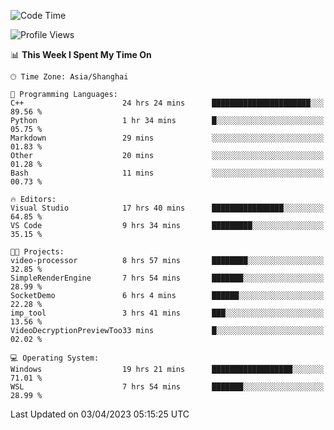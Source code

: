 <!--START_SECTION:waka-->
![Code Time](http://img.shields.io/badge/Code%20Time-832%20hrs%2039%20mins-blue)

![Profile Views](http://img.shields.io/badge/Profile%20Views-4-blue)

📊 **This Week I Spent My Time On** 

```text
🕑︎ Time Zone: Asia/Shanghai

💬 Programming Languages: 
C++                      24 hrs 24 mins      ██████████████████████░░░   89.56 % 
Python                   1 hr 34 mins        █░░░░░░░░░░░░░░░░░░░░░░░░   05.75 % 
Markdown                 29 mins             ░░░░░░░░░░░░░░░░░░░░░░░░░   01.83 % 
Other                    20 mins             ░░░░░░░░░░░░░░░░░░░░░░░░░   01.28 % 
Bash                     11 mins             ░░░░░░░░░░░░░░░░░░░░░░░░░   00.73 % 

🔥 Editors: 
Visual Studio            17 hrs 40 mins      ████████████████░░░░░░░░░   64.85 % 
VS Code                  9 hrs 34 mins       █████████░░░░░░░░░░░░░░░░   35.15 % 

🐱‍💻 Projects: 
video-processor          8 hrs 57 mins       ████████░░░░░░░░░░░░░░░░░   32.85 % 
SimpleRenderEngine       7 hrs 54 mins       ███████░░░░░░░░░░░░░░░░░░   28.99 % 
SocketDemo               6 hrs 4 mins        ██████░░░░░░░░░░░░░░░░░░░   22.28 % 
imp_tool                 3 hrs 41 mins       ███░░░░░░░░░░░░░░░░░░░░░░   13.56 % 
VideoDecryptionPreviewToo33 mins             █░░░░░░░░░░░░░░░░░░░░░░░░   02.02 % 

💻 Operating System: 
Windows                  19 hrs 21 mins      ██████████████████░░░░░░░   71.01 % 
WSL                      7 hrs 54 mins       ███████░░░░░░░░░░░░░░░░░░   28.99 % 
```


 Last Updated on 03/04/2023 05:15:25 UTC
<!--END_SECTION:waka-->